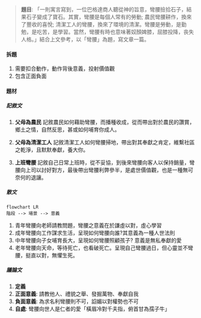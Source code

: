 > **題目**:
> 「一則寓言寫到，一位巴格達商人聽從神的旨意，彎腰撿拾石子，結果石子變成了寶石。其實，彎腰是每個人常有的勞動; 農民彎腰耕作，換來了豐收的喜悅; 清潔工人的彎腰，換來了環境的清潔。彎腰是勞動，是勤勉，是吃苦，是學習。當然，彎腰有時也意味著奴顏婢膝，屈膝投降，丧失人格。」結合上文參考，以「彎腰」為題，寫文章一篇。

#### 拆題
1. 需要扣合動作，動作背後意義，投射價值觀
2. 包含正面負面

#### 題材
##### 記敘文
1. **父母為農民** 
   記敘農民如何藉助彎腰，而播種收成，從而帶出對於農民的讚賞，鄉土之情，自然反思，甚或如何哺育你成人。

2. **父母為清潔工人**
   記敘清潔工人如何彎腰掃地，帶出對其奉獻之肯定，維繫社區之乾淨，且默默奉獻，養大你。

3. **上班彎腰**
   記敘自己日常上班時，從不妥協，到後來彎腰向客人以保持銷量，彎腰向上司以討好對方，最後帶出彎腰利弊參半，是處世價值觀，也是一種無可奈何的退讓。

##### 散文
```mermaid
flowchart LR
階段 --> 場景 --> 意義
```

1. 青年彎腰向老師請教問題，彎腰之意義在於謙虛以對，虛心學習
2. 成年彎腰向工作謀求生活，呈現如何彎腰向誰?其意義為一種人世法則
3. 中年彎腰向子女哺育長大，呈現如何彎腰照顧孩子? 意義是無私奉獻的愛
4. 老年彎腰向天命，等待死亡，也看破死亡。呈現自己彎腰過日，但心靈並不彎腰，挺直以對，無懼生死。

##### 議論文
1. **定義**
2. **正面意義**: 請教他人、禮貌之舉、發掘萬物、奉獻自我
3. **負面意義**: 為求名利彎腰則不可，諂媚以對權勢也不可
4. **自處**: 彎腰向世人是仁者的愛「橫眉冷對千夫指，俯首甘為孺子牛」
